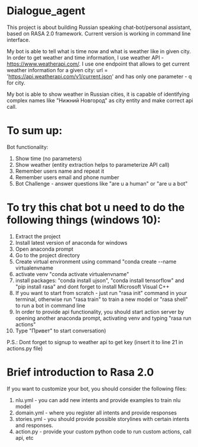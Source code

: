 # Dialogue_agent

This project is about building Russian speaking chat-bot/personal assistant, based on RASA 2.0 framework.
Current version is working in command line interface.

My bot is able to tell what is time now and what is weather like in given city.
In order to get weather and time information, I use weather API - https://www.weatherapi.com/.
I use one endpoint that allows to get current weather information for a given city: url = 'https://api.weatherapi.com/v1/current.json'
and has only one parameter - q for city. 

My bot is able to show weather in Russian cities, 
it is capable of identifying complex names like "Нижний Новгород" as city entity and make correct api call.

# To sum up:

Bot functionality:
1) Show time (no parameters)
2) Show weather (entity extraction helps to parameterize API call)
3) Remember users name and repeat it
4) Remember users email and phone number
5) Bot Challenge - answer questions like "are u a human" or "are u a bot"
    
# To try this chat bot u need to do the following things (windows 10):
 
 1) Extract the project
 2) Install latest version of anaconda for windows
 3) Open anaconda prompt
 4) Go to the project directory
 5) Create virtual environment using command "conda create --name virtualenvname
 6) activate venv "conda activate virtualenvname"
 7) install packages: "conda install ujson", "conda install tensorflow" and "pip install rasa" and dont forget to install Microsoft Visual C++ 
 8) If you want to start from scratch - just run "rasa init" command in your terminal, otherwise run "rasa train" to train a new model or "rasa shell" to run a bot in command line
 9) In order to provide api functionality, you should start action server by opening another anaconda prompt, activating venv and typing "rasa run actions"
 10) Type "Привет" to start conversation)

P.S.:
 Dont forget to signup to weather api to get key (insert it to line 21 in actions.py file)

# Brief introduction to Rasa 2.0

  If you want to customize your bot, you should consider the following files:
  
  1) nlu.yml - you can add new intents and provide examples to train nlu model
  2) domain.yml - where you register all intents and provide responses
  3) stories.yml - you should provide possible storylines with certain intents and responses.
  4) action.py - provide your custom python code to run custom actions, call api, etc



